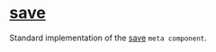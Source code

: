 # [save](save.hpp)

Standard implementation of the [save](../../functions/save.md) `meta component`.